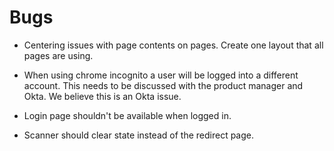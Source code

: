 # Bugs

*   Centering issues with page contents on pages. Create one layout that all pages are using.

*   When using chrome incognito a user will be logged into a different account. This needs to be discussed with the product manager and Okta. We believe this is an Okta issue.

*   Login page shouldn't be available when logged in.

*   Scanner should clear state instead of the redirect page.
